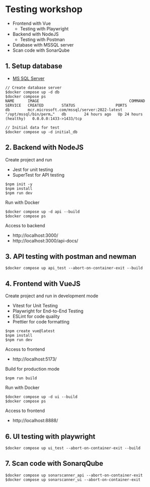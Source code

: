 # Testing workshop
* Frontend with Vue
  * Testing with Playwright 
* Backend with NodeJS
  * Testing with Postman  
* Database with MSSQL server
* Scan code with SonarQube

## 1. Setup database
* [MS SQL Server](https://learn.microsoft.com/en-us/sql/linux/quickstart-install-connect-docker?view=sql-server-ver16&tabs=cli&pivots=cs1-bash)
```
// Create database server
$docker compose up -d db
$docker compose ps
NAME      IMAGE                                        COMMAND                  SERVICE   CREATED        STATUS                  PORTS
db        mcr.microsoft.com/mssql/server:2022-latest   "/opt/mssql/bin/perm…"   db        24 hours ago   Up 24 hours (healthy)   0.0.0.0:1433->1433/tcp

// Initial data for test
$docker compose up -d initial_db
```

## 2. Backend with NodeJS
Create project and run
* Jest for unit testing
* SuperTest for API testing
```
$npm init -y
$npm install
$npm run dev
```

Run with Docker
```
$docker compose up -d api --build
$docker compose ps
```

Access to backend
* http://localhost:3000/
* http://localhost:3000/api-docs/

## 3. API testing with postman and newman
```
$docker compose up api_test --abort-on-container-exit --build
```

## 4. Frontend with VueJS
Create project and run in development mode
* Vitest for Unit Testing
* Playwright for End-to-End Testing
* ESLint for code quality
* Prettier for code formatting

```
$npm create vue@latest
$npm install
$npm run dev
```

Access to frontend
* http://localhost:5173/

Build for production mode
```
$npm run build
```

Run with Docker
```
$docker compose up -d ui --build
$docker compose ps
```

Access to frontend
* http://localhost:8888/

## 6. UI testing with playwright
```
$docker compose up ui_test --abort-on-container-exit --build
```

## 7. Scan code with SonarqQube
```
$docker compose up sonarscanner_api --abort-on-container-exit
$docker compose up sonarscanner_ui --abort-on-container-exit
```
